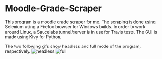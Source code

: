 # Moodle-Grade-Scraper

This program is a moodle grade scraper for me. The scraping is done using Selenium using a Firefox browser for Windows builds. In order to work around Linux, a Saucelabs tunnel/server is in use for Travis tests.
The GUI is made using Kivy for Python.

The two following gifs show headless and full mode of the program, respectively.
![headless](https://raw.githubusercontent.com/shilling-caleb-9806/Moodle-Grade-Scraper/master/img/headless.gif)
![full](https://raw.githubusercontent.com/shilling-caleb-9806/Moodle-Grade-Scraper/master/img/full2.gif)

